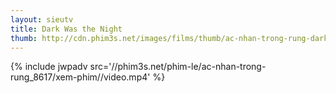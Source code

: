 ```yaml
---
layout: sieutv
title: Dark Was the Night
thumb: http://cdn.phim3s.net/images/films/thumb/ac-nhan-trong-rung-dark-was-the-night-2014.jpg
---
```

{% include jwpadv src='//phim3s.net/phim-le/ac-nhan-trong-rung_8617/xem-phim//video.mp4' %}